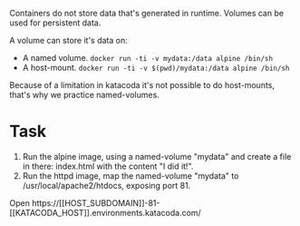 Containers do not store data that's generated in runtime. Volumes can be used for persistent data.

A volume can store it's data on:
- A named volume. `docker run -ti -v mydata:/data alpine /bin/sh`
- A host-mount. `docker run -ti -v $(pwd)/mydata:/data alpine /bin/sh`

Because of a limitation in katacoda it's not possible to do host-mounts, that's why we practice named-volumes.

# Task
1. Run the alpine image, using a named-volume "mydata" and create a file in there: index.html with the content "I did it!".
2. Run the httpd image, map the named-volume "mydata" to /usr/local/apache2/htdocs, exposing port 81.

Open https://[[HOST_SUBDOMAIN]]-81-[[KATACODA_HOST]].environments.katacoda.com/
